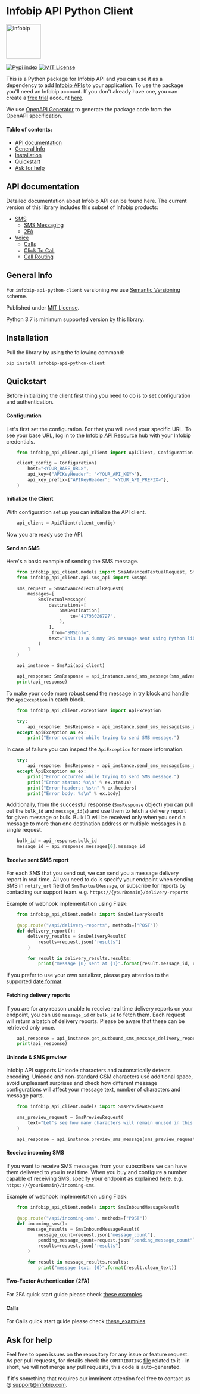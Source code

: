 # Infobip API Python Client

<img src="https://cdn-web.infobip.com/uploads/2023/01/Infobip-logo.svg" height="93px" alt="Infobip" />

[![Pypi index](https://badgen.net/pypi/v/infobip-api-python-client)](https://pypi.org/project/infobip-api-python-client/)
[![MIT License](https://badgen.net/github/license/infobip/infobip-api-python-client)](https://opensource.org/licenses/MIT)

This is a Python package for Infobip API and you can use it as a dependency to add [Infobip APIs][apidocs] to your application.
To use the package you'll need an Infobip account. If you don't already have one, you can create a [free trial][freetrial] account [here][signup].

We use [OpenAPI Generator](https://openapi-generator.tech/) to generate the package code from the OpenAPI specification.


#### Table of contents:
* [API documentation](#documentation)
* [General Info](#general-info)
* [Installation](#installation)
* [Quickstart](#quickstart)
* [Ask for help](#ask-for-help)

## API documentation

Detailed documentation about Infobip API can be found here. The current version of this library includes this subset of Infobip products:

* [SMS](https://www.infobip.com/docs/api/channels/sms)
  * [SMS Messaging](https://www.infobip.com/docs/api/channels/sms/sms-messaging)
  * [2FA](https://www.infobip.com/docs/api/channels/sms/2fa)
* [Voice](https://www.infobip.com/docs/api/channels/voice)
  * [Calls](https://www.infobip.com/docs/api/channels/voice/calls)
  * [Click To Call](https://www.infobip.com/docs/api/channels/voice/click-to-call)
  * [Call Routing](https://www.infobip.com/docs/api/channels/voice/routing)

## General Info
For `infobip-api-python-client` versioning we use [Semantic Versioning][semver] scheme.

Published under [MIT License][license].

Python 3.7 is minimum supported version by this library.

## Installation
Pull the library by using the following command:
```shell
pip install infobip-api-python-client
```

## Quickstart

Before initializing the client first thing you need to do is to set configuration and authentication.

#### Configuration

Let's first set the configuration. For that you will need your specific URL.
To see your base URL, log in to the [Infobip API Resource][apidocs] hub with your Infobip credentials.
```python
    from infobip_api_client.api_client import ApiClient, Configuration

    client_config = Configuration(
        host="<YOUR_BASE_URL>",
        api_key={"APIKeyHeader": "<YOUR_API_KEY>"},
        api_key_prefix={"APIKeyHeader": "<YOUR_API_PREFIX>"},
    )
```

#### Initialize the Client

With configuration set up you can initialize the API client.
```python
	api_client = ApiClient(client_config)
```

Now you are ready use the API.

#### Send an SMS
Here's a basic example of sending the SMS message.

```python
    from infobip_api_client.models import SmsAdvancedTextualRequest, SmsTextualMessage, SmsDestination, SmsResponse
    from infobip_api_client.api.sms_api import SmsApi

    sms_request = SmsAdvancedTextualRequest(
        messages=[
            SmsTextualMessage(
                destinations=[
                    SmsDestination(
                        to="41793026727",
                    ),
                ],
                _from="SMSInfo",
                text="This is a dummy SMS message sent using Python library",
            )
        ]
    )

    api_instance = SmsApi(api_client)

    api_response: SmsResponse = api_instance.send_sms_message(sms_advanced_textual_request=sms_request)
    print(api_response)
```

To make your code more robust send the message in try block and handle the `ApiException` in catch block.
```python
    from infobip_api_client.exceptions import ApiException

    try:
        api_response: SmsResponse = api_instance.send_sms_message(sms_advanced_textual_request=sms_request)
    except ApiException as ex:
        print("Error occurred while trying to send SMS message.")
```

In case of failure you can inspect the `ApiException` for more information.
```python
    try:
        api_response: SmsResponse = api_instance.send_sms_message(sms_advanced_textual_request=sms_request)
    except ApiException as ex:
        print("Error occurred while trying to send SMS message.")
        print("Error status: %s\n" % ex.status)
        print("Error headers: %s\n" % ex.headers)
        print("Error body: %s\n" % ex.body)
```

Additionally, from the successful response (`SmsResponse` object) you can pull out the `bulk_id` and `message_id`(s) and use them to fetch a delivery report for given message or bulk.
Bulk ID will be received only when you send a message to more than one destination address or multiple messages in a single request.

```python
    bulk_id = api_response.bulk_id
    message_id = api_response.messages[0].message_id
```

#### Receive sent SMS report
For each SMS that you send out, we can send you a message delivery report in real time. All you need to do is specify your endpoint when sending SMS in `notify_url` field of `SmsTextualMessage`, or subscribe for reports by contacting our support team.
e.g. `https://{yourDomain}/delivery-reports`

Example of webhook implementation using Flask:

```python
    from infobip_api_client.models import SmsDeliveryResult

    @app.route("/api/delivery-reports", methods=["POST"])
    def delivery_report():
        delivery_results = SmsDeliveryResult(
            results=request.json["results"]
        )

        for result in delivery_results.results:
            print("message {0} sent at {1}".format(result.message_id, result.sent_at))
```
If you prefer to use your own serializer, please pay attention to the supported [date format](https://www.infobip.com/docs/essentials/integration-best-practices#date-formats).

#### Fetching delivery reports
If you are for any reason unable to receive real time delivery reports on your endpoint, you can use `message_id` or `bulk_id` to fetch them.
Each request will return a batch of delivery reports. Please be aware that these can be retrieved only once.

```python
    api_response = api_instance.get_outbound_sms_message_delivery_reports(bulk_id=bulk_id, message_id=message_id, limit=2)
    print(api_response)
```

#### Unicode & SMS preview
Infobip API supports Unicode characters and automatically detects encoding. Unicode and non-standard GSM characters use additional space, avoid unpleasant surprises and check how different message configurations will affect your message text, number of characters and message parts.

```python
    from infobip_api_client.models import SmsPreviewRequest

    sms_preview_request = SmsPreviewRequest(
        text="Let's see how many characters will remain unused in this message."
    )

    api_response = api_instance.preview_sms_message(sms_preview_request=sms_preview_request)
```

#### Receive incoming SMS
If you want to receive SMS messages from your subscribers we can have them delivered to you in real time. When you buy and configure a number capable of receiving SMS, specify your endpoint as explained [here](https://www.infobip.com/docs/api#channels/sms/receive-inbound-sms-messages).
e.g. `https://{yourDomain}/incoming-sms`.

Example of webhook implementation using Flask:

```python
    from infobip_api_client.models import SmsInboundMessageResult

    @app.route("/api/incoming-sms", methods=["POST"])
    def incoming_sms():
        message_results = SmsInboundMessageResult(
            message_count=request.json["message_count"],
            pending_message_count=request.json["pending_message_count"],
            results=request.json["results"]
        )

        for result in message_results.results:
            print("message text: {0}".format(result.clean_text))

```
#### Two-Factor Authentication (2FA)
For 2FA quick start guide please check [these examples](two-factor-authentication.md).

#### Calls
For Calls quick start guide please check [these_examples](calls.md)

## Ask for help

Feel free to open issues on the repository for any issue or feature request. As per pull requests, for details check the `CONTRIBUTING` [file][contributing] related to it - in short, we will not merge any pull requests, this code is auto-generated.

If it's something that requires our imminent attention feel free to contact us @ [support@infobip.com](mailto:support@infobip.com).

[apidocs]: https://www.infobip.com/docs/api
[freetrial]: https://www.infobip.com/docs/freetrial
[signup]: https://www.infobip.com/signup
[semver]: https://semver.org
[license]: LICENSE
[contributing]: CONTRIBUTING.md